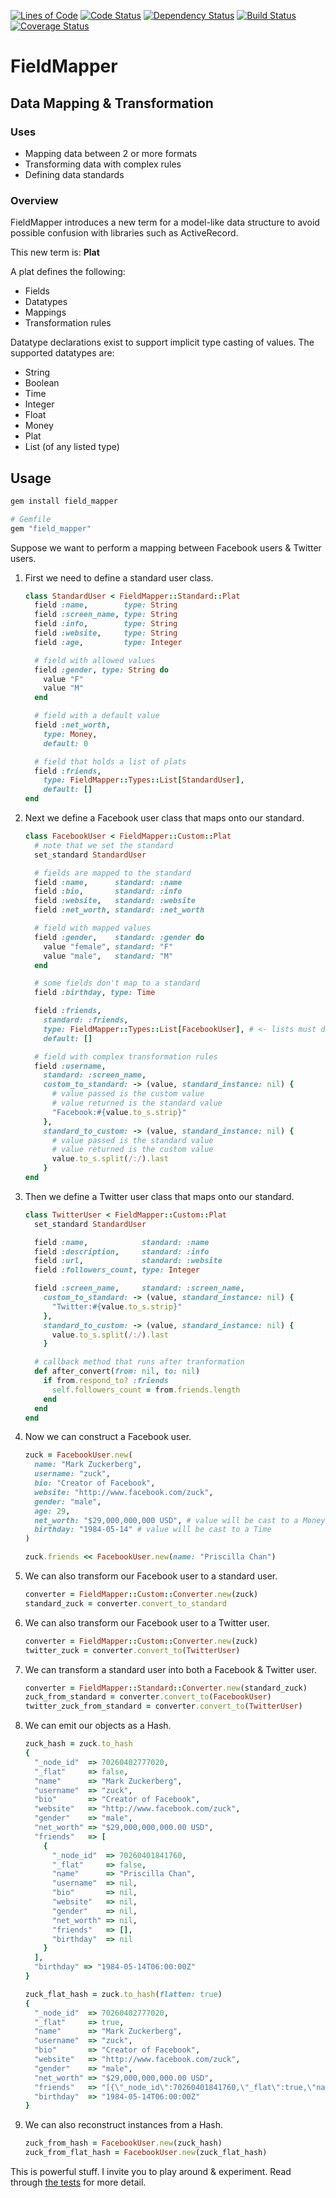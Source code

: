 [![Lines of Code](http://img.shields.io/badge/lines_of_code-1012-brightgreen.svg?style=flat)](http://blog.codinghorror.com/the-best-code-is-no-code-at-all/)
[![Code Status](http://img.shields.io/codeclimate/github/hopsoft/field_mapper.svg?style=flat)](https://codeclimate.com/github/hopsoft/field_mapper)
[![Dependency Status](http://img.shields.io/gemnasium/hopsoft/field_mapper.svg?style=flat)](https://gemnasium.com/hopsoft/field_mapper)
[![Build Status](http://img.shields.io/travis/hopsoft/field_mapper.svg?style=flat)](https://travis-ci.org/hopsoft/field_mapper)
[![Coverage Status](https://img.shields.io/coveralls/hopsoft/field_mapper.svg?style=flat)](https://coveralls.io/r/hopsoft/field_mapper?branch=master)

# FieldMapper

## Data Mapping & Transformation

### Uses

- Mapping data between 2 or more formats
- Transforming data with complex rules
- Defining data standards

### Overview

FieldMapper introduces a new term for a model-like data structure
to avoid possible confusion with libraries such as ActiveRecord.

This new term is: **Plat**

A plat defines the following:

- Fields
- Datatypes
- Mappings
- Transformation rules

Datatype declarations exist to support implicit type casting of values.
The supported datatypes are:

- String
- Boolean
- Time
- Integer
- Float
- Money
- Plat
- List (of any listed type)

## Usage

```sh
gem install field_mapper
```

```ruby
# Gemfile
gem "field_mapper"
```

Suppose we want to perform a mapping between Facebook users & Twitter users.

1. First we need to define a standard user class.

    ```ruby
    class StandardUser < FieldMapper::Standard::Plat
      field :name,        type: String
      field :screen_name, type: String
      field :info,        type: String
      field :website,     type: String
      field :age,         type: Integer

      # field with allowed values
      field :gender, type: String do
        value "F"
        value "M"
      end

      # field with a default value
      field :net_worth,
        type: Money,
        default: 0

      # field that holds a list of plats
      field :friends,
        type: FieldMapper::Types::List[StandardUser],
        default: []
    end
    ```

2. Next we define a Facebook user class that maps onto our standard.

    ```ruby
    class FacebookUser < FieldMapper::Custom::Plat
      # note that we set the standard
      set_standard StandardUser

      # fields are mapped to the standard
      field :name,      standard: :name
      field :bio,       standard: :info
      field :website,   standard: :website
      field :net_worth, standard: :net_worth

      # field with mapped values
      field :gender,    standard: :gender do
        value "female", standard: "F"
        value "male",   standard: "M"
      end

      # some fields don't map to a standard
      field :birthday, type: Time

      field :friends,
        standard: :friends,
        type: FieldMapper::Types::List[FacebookUser], # <- lists must define type even when mapped to a standard
        default: []

      # field with complex transformation rules
      field :username,
        standard: :screen_name,
        custom_to_standard: -> (value, standard_instance: nil) {
          # value passed is the custom value
          # value returned is the standard value
          "Facebook:#{value.to_s.strip}"
        },
        standard_to_custom: -> (value, standard_instance: nil) {
          # value passed is the standard value
          # value returned is the custom value
          value.to_s.split(/:/).last
        }
    end
    ```

3. Then we define a Twitter user class that maps onto our standard.

    ```ruby
    class TwitterUser < FieldMapper::Custom::Plat
      set_standard StandardUser

      field :name,            standard: :name
      field :description,     standard: :info
      field :url,             standard: :website
      field :followers_count, type: Integer

      field :screen_name,     standard: :screen_name,
        custom_to_standard: -> (value, standard_instance: nil) {
          "Twitter:#{value.to_s.strip}"
        },
        standard_to_custom: -> (value, standard_instance: nil) {
          value.to_s.split(/:/).last
        }

      # callback method that runs after tranformation
      def after_convert(from: nil, to: nil)
        if from.respond_to? :friends
          self.followers_count = from.friends.length
        end
      end
    end
    ```

4. Now we can construct a Facebook user.

    ```ruby
    zuck = FacebookUser.new(
      name: "Mark Zuckerberg",
      username: "zuck",
      bio: "Creator of Facebook",
      website: "http://www.facebook.com/zuck",
      gender: "male",
      age: 29,
      net_worth: "$29,000,000,000 USD", # value will be cast to a Money
      birthday: "1984-05-14" # value will be cast to a Time
    )

    zuck.friends << FacebookUser.new(name: "Priscilla Chan")
    ```

5. We can also transform our Facebook user to a standard user.

    ```ruby
    converter = FieldMapper::Custom::Converter.new(zuck)
    standard_zuck = converter.convert_to_standard
    ```

6. We can also transform our Facebook user to a Twitter user.

    ```ruby
    converter = FieldMapper::Custom::Converter.new(zuck)
    twitter_zuck = converter.convert_to(TwitterUser)
    ```

7. We can transform a standard user into both a Facebook & Twitter user.

    ```ruby
    converter = FieldMapper::Standard::Converter.new(standard_zuck)
    zuck_from_standard = converter.convert_to(FacebookUser)
    twitter_zuck_from_standard = converter.convert_to(TwitterUser)
    ```

8. We can emit our objects as a Hash.

    ```ruby
    zuck_hash = zuck.to_hash
    {
      "_node_id"  => 70260402777020,
      "_flat"     => false,
      "name"      => "Mark Zuckerberg",
      "username"  => "zuck",
      "bio"       => "Creator of Facebook",
      "website"   => "http://www.facebook.com/zuck",
      "gender"    => "male",
      "net_worth" => "$29,000,000,000.00 USD",
      "friends"   => [
        {
          "_node_id"  => 70260401841760,
          "_flat"     => false,
          "name"      => "Priscilla Chan",
          "username"  => nil,
          "bio"       => nil,
          "website"   => nil,
          "gender"    => nil,
          "net_worth" => nil,
          "friends"   => [],
          "birthday"  => nil
        }
      ],
      "birthday" => "1984-05-14T06:00:00Z"
    }

    zuck_flat_hash = zuck.to_hash(flatten: true)
    {
      "_node_id"  => 70260402777020,
      "_flat"     => true,
      "name"      => "Mark Zuckerberg",
      "username"  => "zuck",
      "bio"       => "Creator of Facebook",
      "website"   => "http://www.facebook.com/zuck",
      "gender"    => "male",
      "net_worth" => "$29,000,000,000.00 USD",
      "friends"   => "[{\"_node_id\":70260401841760,\"_flat\":true,\"name\":\"Priscilla Chan\",\"username\":null,\"bio\":null,\"website\":null,\"gender\":null,\"net_worth\":null,\"friends\":[],\"birthday\":null}]",
      "birthday"  => "1984-05-14T06:00:00Z"
    }
    ```

9. We can also reconstruct instances from a Hash.

    ```ruby
    zuck_from_hash = FacebookUser.new(zuck_hash)
    zuck_from_flat_hash = FacebookUser.new(zuck_flat_hash)
    ```

This is powerful stuff.
I invite you to play around & experiment.
Read through [the tests](https://github.com/hopsoft/field_mapper/tree/master/test) for more detail.

